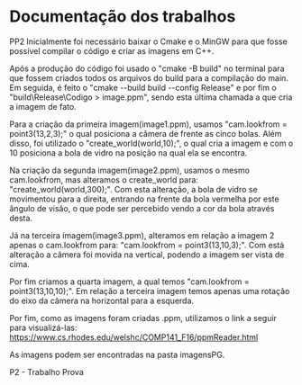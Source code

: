 # Documentação dos trabalhos


PP2
Inicialmente foi necessário baixar o Cmake e o MinGW para que fosse possível compilar o código e criar as imagens em C++.

Após a produção do código foi usado o "cmake -B build" no terminal para que fossem criados todos os arquivos do build para a compilação do main. Em seguida, é feito o "cmake --build build --config Release" e por fim o "build\Release\Codigo > image.ppm", sendo esta última chamada a que cria a imagem de fato.

Para a criação da primeira imagem(image1.ppm), usamos  "cam.lookfrom = point3(13,2,3);" o qual posiciona a câmera de frente as cinco bolas. Além disso, foi utilizado o "create_world(world,10);", o qual cria a imagem e com o 10 posiciona a bola de vidro na posição na qual ela se encontra.

Na criação da segunda imagem(image2.ppm), usamos o mesmo cam.lookfrom, mas alteramos o create_world para: "create_world(world,300);". Com esta alteração, a bola de vidro se movimentou para a direita, entrando na frente da bola vermelha por este ângulo de visão, o que pode ser percebido vendo a cor da bola através desta.

Já na terceira imagem(image3.ppm), alteramos em relação a imagem 2 apenas o cam.lookfrom para: "cam.lookfrom = point3(13,10,3);". Com está alteração a câmera foi movida na vertical, podendo a imagem ser vista de cima.

Por fim criamos a quarta imagem, a qual temos "cam.lookfrom = point3(13,10,10);". Em relação a terceira imagem temos apenas uma rotação do eixo da câmera na horizontal para a esquerda.

Por fim, como as imagens foram criadas .ppm, utilizamos o link a seguir para visualizá-las: https://www.cs.rhodes.edu/welshc/COMP141_F16/ppmReader.html

As imagens podem ser encontradas na pasta imagensPG.


P2 - Trabalho Prova
